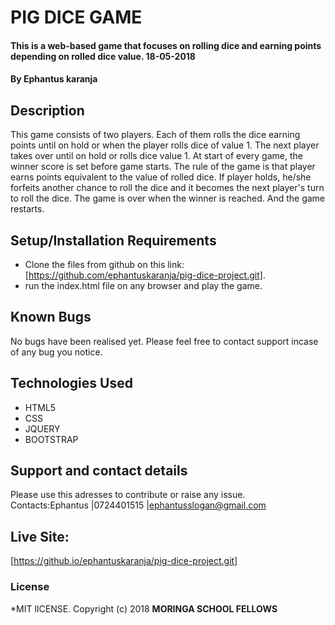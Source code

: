 # PIG DICE GAME
#### This is  a web-based game that focuses on rolling dice and earning points depending on rolled dice value. 18-05-2018
#### By **Ephantus karanja**
## Description
This game consists of two players. Each of them rolls the dice earning points until on hold or when the player rolls dice of value 1. The next player takes over until on hold or rolls dice value 1. At start of every game, the winner score is set before game starts. The rule of the game is that player earns points equivalent to the value of rolled dice. If player holds, he/she forfeits another chance to roll the dice and it becomes the next player's turn to roll the dice. The game is over when the winner is reached. And the game restarts.
## Setup/Installation Requirements
* Clone the files from github on this link: [https://github.com/ephantuskaranja/pig-dice-project.git].
* run the index.html file on any browser and play the game.
## Known Bugs
No bugs have been realised yet. Please feel free to contact support incase of any bug you notice. 
## Technologies Used
* HTML5
* CSS
* JQUERY
* BOOTSTRAP
## Support and contact details
Please use this adresses to contribute or raise any issue.
Contacts:Ephantus |0724401515 |ephantusslogan@gmail.com
## Live Site:
  [https://github.io/ephantuskaranja/pig-dice-project.git]
### License
*MIT lICENSE.
Copyright (c) 2018 **MORINGA SCHOOL FELLOWS**
